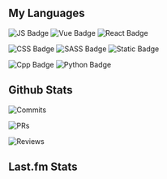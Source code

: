 ## My Languages

![JS Badge](https://img.shields.io/badge/Javascript-%2321262d?style=for-the-badge&logo=javascript&logoColor=%23F7DF1E)
![Vue Badge](https://img.shields.io/badge/Vue-%2321262d?style=for-the-badge&logo=vuedotjs&logoColor=%234FC08D)
![React Badge](https://img.shields.io/badge/React-%2321262d?style=for-the-badge&logo=react&logoColor=%2361DAFB)

![CSS Badge](https://img.shields.io/badge/CSS-%2321262d?style=for-the-badge&logo=css3&logoColor=%231572B6)
![SASS Badge](https://img.shields.io/badge/SASS-%2321262d?style=for-the-badge&logo=sass&logoColor=%23CC6699)
![Static Badge](https://img.shields.io/badge/Tailwind-%2321262d?style=for-the-badge&logo=tailwindcss&logoColor=%2306B6D4)

![Cpp Badge](https://img.shields.io/badge/C%2B%2B-%2321262d?style=for-the-badge&logo=cplusplus&logoColor=%2300599C)
![Python Badge](https://img.shields.io/badge/Python-%2321262d?style=for-the-badge&logo=python&logoColor=%233776AB)

## Github Stats

![Commits](https://img.shields.io/badge/commits%20pushed-%2321262d?style=for-the-badge&label=444&labelColor=87c4f2)

![PRs](https://img.shields.io/badge/pull%20requests%20submitted-%2321262d?style=for-the-badge&label=93&labelColor=fcabd8)

![Reviews](https://img.shields.io/badge/pull%20requests%20reviewed-%2321262d?style=for-the-badge&label=67&labelColor=ffe799)

## Last.fm Stats
<!--START_LASTFM_ARTISTS:{"period": "3month", "rows": 5}-->
<!--END_LASTFM_ARTISTS-->
